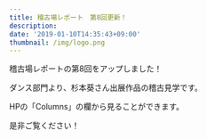 ```yaml
---
title: 稽古場レポート　第8回更新！
description: 　
date: '2019-01-10T14:35:43+09:00'
thumbnail: /img/logo.png
---
```

稽古場レポートの第8回をアップしました！

ダンス部門より、杉本葵さん出展作品の稽古見学です。

HPの「Columns」の欄から見ることができます。

是非ご覧ください！
